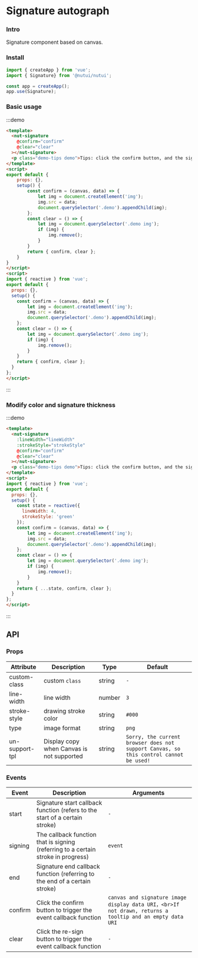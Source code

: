 #  Signature autograph

### Intro
    
Signature component based on canvas.

### Install

``` javascript
import { createApp } from 'vue';
import { Signature} from '@nutui/nutui';

const app = createApp();
app.use(Signature);

```
    



### Basic usage

:::demo

```html
<template>
  <nut-signature  
    @confirm="confirm" 
    @clear="clear"
  ></nut-signature>
  <p class="demo-tips demo">Tips: click the confirm button, and the signature image is displayed below</p>
</template>
<script>
export default {
    props: {},
    setup() {
        const confirm = (canvas, data) => {
            let img = document.createElement('img');
            img.src = data;
            document.querySelector('.demo').appendChild(img);
        };
        const clear = () => {
            let img = document.querySelector('.demo img'); 
            if (img) {
                img.remove();
            }
        }
        return { confirm, clear };
    }
}
</script>
<script>
import { reactive } from 'vue';
export default {
  props: {},
  setup() {
    const confirm = (canvas, data) => {
        let img = document.createElement('img');
        img.src = data;
        document.querySelector('.demo').appendChild(img);
    };
    const clear = () => {
        let img = document.querySelector('.demo img'); 
        if (img) {
            img.remove();
        }
    }
    return { confirm, clear };
  }
};
</script>
```
:::
### Modify color and signature thickness

:::demo

```html
<template>
  <nut-signature  
    :lineWidth="lineWidth" 
    :strokeStyle="strokeStyle"
    @confirm="confirm" 
    @clear="clear"
  ></nut-signature>
  <p class="demo-tips demo">Tips: click the confirm button, and the signature image is displayed below</p>
</template>
<script>
import { reactive } from 'vue';
export default {
  props: {},
  setup() {
    const state = reactive({
      lineWidth: 4,
      strokeStyle: 'green'
    });
    const confirm = (canvas, data) => {
        let img = document.createElement('img');
        img.src = data;
        document.querySelector('.demo').appendChild(img);
    };
    const clear = () => {
        let img = document.querySelector('.demo img'); 
        if (img) {
            img.remove();
        }
    }
    return { ...state, confirm, clear };
  }
};
</script>

```
:::  
## API
    
### Props
 | Attribute | Description | Type | Default
|----- | ----- | ----- | -----
| custom-class | custom `class` | string | `-`
| line-width | line width | number | `3`
| stroke-style | drawing stroke color | string | `#000`
| type | image format | string | `png`
| un-support-tpl | Display copy when Canvas is not supported | string | `Sorry, the current browser does not support Canvas, so this control cannot be used! `

### Events

| Event | Description | Arguments
|----- | ----- | -----
| start | Signature start callback function (refers to the start of a certain stroke) | `-`
| signing | The callback function that is signing (referring to a certain stroke in progress) | `event`
| end | Signature end callback function (referring to the end of a certain stroke) | `-`
| confirm | Click the confirm button to trigger the event callback function | `canvas and signature image display data URI，<br>If not drawn, returns a tooltip and an empty data URI`
| clear | Click the re-sign button to trigger the event callback function | `-`